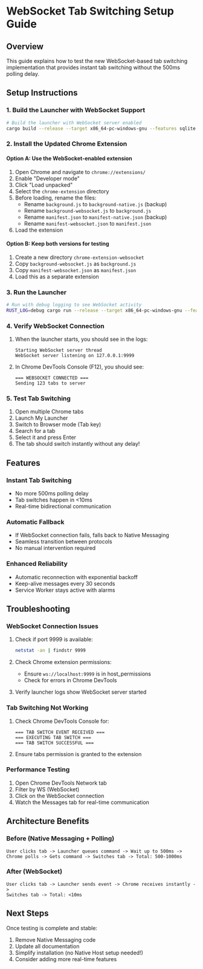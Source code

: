 # WebSocket Tab Switching Setup Guide

## Overview
This guide explains how to test the new WebSocket-based tab switching implementation that provides instant tab switching without the 500ms polling delay.

## Setup Instructions

### 1. Build the Launcher with WebSocket Support
```bash
# Build the launcher with WebSocket server enabled
cargo build --release --target x86_64-pc-windows-gnu --features sqlite
```

### 2. Install the Updated Chrome Extension

#### Option A: Use the WebSocket-enabled extension
1. Open Chrome and navigate to `chrome://extensions/`
2. Enable "Developer mode"
3. Click "Load unpacked"
4. Select the `chrome-extension` directory
5. Before loading, rename the files:
   - Rename `background.js` to `background-native.js` (backup)
   - Rename `background-websocket.js` to `background.js`
   - Rename `manifest.json` to `manifest-native.json` (backup)
   - Rename `manifest-websocket.json` to `manifest.json`
6. Load the extension

#### Option B: Keep both versions for testing
1. Create a new directory `chrome-extension-websocket`
2. Copy `background-websocket.js` as `background.js`
3. Copy `manifest-websocket.json` as `manifest.json`
4. Load this as a separate extension

### 3. Run the Launcher
```bash
# Run with debug logging to see WebSocket activity
RUST_LOG=debug cargo run --release --target x86_64-pc-windows-gnu --features sqlite
```

### 4. Verify WebSocket Connection
1. When the launcher starts, you should see in the logs:
   ```
   Starting WebSocket server thread
   WebSocket server listening on 127.0.0.1:9999
   ```

2. In Chrome DevTools Console (F12), you should see:
   ```
   === WEBSOCKET CONNECTED ===
   Sending 123 tabs to server
   ```

### 5. Test Tab Switching
1. Open multiple Chrome tabs
2. Launch My Launcher
3. Switch to Browser mode (Tab key)
4. Search for a tab
5. Select it and press Enter
6. The tab should switch instantly without any delay!

## Features

### Instant Tab Switching
- No more 500ms polling delay
- Tab switches happen in <10ms
- Real-time bidirectional communication

### Automatic Fallback
- If WebSocket connection fails, falls back to Native Messaging
- Seamless transition between protocols
- No manual intervention required

### Enhanced Reliability
- Automatic reconnection with exponential backoff
- Keep-alive messages every 30 seconds
- Service Worker stays active with alarms

## Troubleshooting

### WebSocket Connection Issues
1. Check if port 9999 is available:
   ```bash
   netstat -an | findstr 9999
   ```

2. Check Chrome extension permissions:
   - Ensure `ws://localhost:9999` is in host_permissions
   - Check for errors in Chrome DevTools

3. Verify launcher logs show WebSocket server started

### Tab Switching Not Working
1. Check Chrome DevTools Console for:
   ```
   === TAB SWITCH EVENT RECEIVED ===
   === EXECUTING TAB SWITCH ===
   === TAB SWITCH SUCCESSFUL ===
   ```

2. Ensure tabs permission is granted to the extension

### Performance Testing
1. Open Chrome DevTools Network tab
2. Filter by WS (WebSocket)
3. Click on the WebSocket connection
4. Watch the Messages tab for real-time communication

## Architecture Benefits

### Before (Native Messaging + Polling)
```
User clicks tab -> Launcher queues command -> Wait up to 500ms -> 
Chrome polls -> Gets command -> Switches tab -> Total: 500-1000ms
```

### After (WebSocket)
```
User clicks tab -> Launcher sends event -> Chrome receives instantly -> 
Switches tab -> Total: <10ms
```

## Next Steps

Once testing is complete and stable:
1. Remove Native Messaging code
2. Update all documentation
3. Simplify installation (no Native Host setup needed!)
4. Consider adding more real-time features